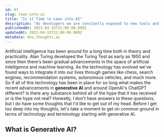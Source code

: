 ```yaml
---
id: 67
slug: lean-into-ai
title: "Is it Time to Lean into AI"
description: "As developers we are constantly exposed to new tools and technologies, but the most recent wave of AI advancements feels different. In this post, I'm going to share my thoughts on whether or not the hype around generative AI is real."
publishedAt: 2023-04-15T22:00:00.000Z
updatedAt: 2023-04-15T22:00:00.000Z
metadata: dev,thoughts,ai
---
```


Artificial intelligence has been around for a long time both in theory and practicality. Alan Turing developed the Turing Test as early as 1950 and since then there's been gradual advancements in the space of artificial intelligence and machine learning. As the technology has evolved we've found ways to integrate it into our lives through games like chess, search engines, recommendation systems, autonomous vehicles, and much more. So if all of this technology has been in place for so long what makes the recent advancements in **generative AI** and around OpenAI's ChatGPT different? Is there any substance behind all of the hype that it has received or is the hype not real? Honestly, I don't have answers to these questions, but I do have some thoughts that I'd like to get out of my head. Before I get too deep into my thoughts, let's take a moment to get on common ground in terms of technology and terminology starting with generative AI.

## What is Generative AI?
